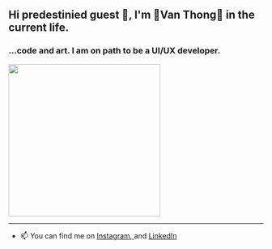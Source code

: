 ## Hi predestinied guest 🙏, I'm 🌌Van Thong🌌 in the current life.

### ...code and art. I am on path to be a UI/UX developer. 

<img src="" height=300 />

---

- 📫 You can find me on [Instagram, ](https://www.instagram.com/thong.leeee/) and [LinkedIn](https://www.linkedin.com/in/vanthong-fe-engineer/)
<!--
**ThongKun/ThongKun** is a ✨ _special_ ✨ repository because its `README.md` (this file) appears on your GitHub profile.

Here are some ideas to get you started:

- 🔭 I’m currently working on ...
- 🌱 I’m currently learning ...
- 👯 I’m looking to collaborate on ...
- 🤔 I’m looking for help with ...
- 💬 Ask me about ...
- 📫 How to reach me: ...
- 😄 Pronouns: ...
- ⚡ Fun fact: ...
-->
